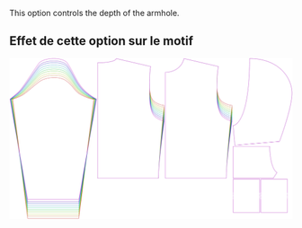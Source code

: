 
This option controls the depth of the armhole.


## Effet de cette option sur le motif
![This image shows the effect of this option by superimposing several variants that have a different value for this option](huey_armholedepthfactor_sample.svg "Effect of this option on the pattern")
